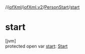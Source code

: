 //[iofXml](../../../index.md)/[iofXml.v2](../index.md)/[PersonStart](index.md)/[start](start.md)

# start

[jvm]\
protected open var [start](start.md): [Start](../-start/index.md)

